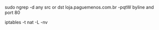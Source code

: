 sudo ngrep -d any src or dst loja.paguemenos.com.br -pqtW byline and port 80


iptables -t nat -L -nv
